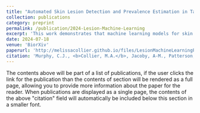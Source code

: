 ```yaml
---
title: "Automated Skin Lesion Detection and Prevalence Estimation in Tamanend’s Bottlenose Dolphins"
collection: publications
category: preprint
permalink: /publication/2024-Lesion-Machine-Learning
excerpt: 'This work demonstrates that machine learning models for skin lesion detection on photographic data are reasonably successful, highly efficient, and provide initial estimates on the health status of understudied populations of bottlenose dolphins.'
date: 2024-07-18
venue: 'BiorXiv'
paperurl: 'http://melissacollier.github.io/files/LesionMachineLearningPP.pdf'
citation: 'Murphy, C.J., <b>Collier, M.A.</b>, Jacoby, A-M., Patterson, E.M., Wallen, M.M., Mann, J., Bansal, S. (2024) &quot;Automated skin lesion detection and prevalence estimation in Tamanend's bottlenose dolphins.&quot; <i>Submitted. Preprint on biorXiv</i>: https://doi.org/10.1101/2024.07.15.603578'
---
```


The contents above will be part of a list of publications, if the user clicks the link for the publication than the contents of section will be rendered as a full page, allowing you to provide more information about the paper for the reader. When publications are displayed as a single page, the contents of the above "citation" field will automatically be included below this section in a smaller font.

